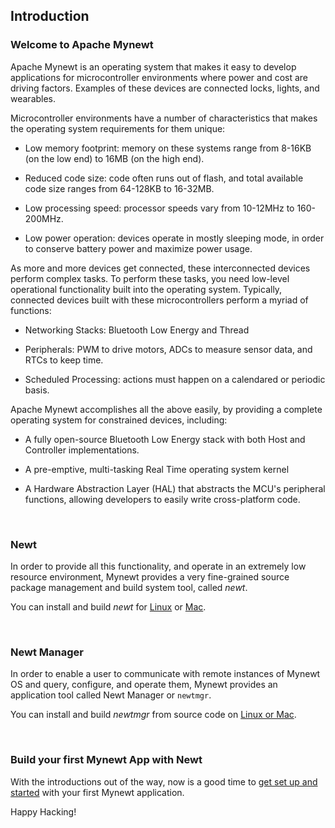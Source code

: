 ## Introduction

### Welcome to Apache Mynewt

Apache Mynewt is an operating system that makes it easy to develop
applications for microcontroller environments where power and cost
are driving factors. Examples of these devices are connected locks,
lights, and wearables.

Microcontroller environments have a number of characteristics that
makes the operating system requirements for them unique:

* Low memory footprint: memory on these systems range from
8-16KB (on the low end) to 16MB (on the high end).

* Reduced code size: code often runs out of flash, and total available code size ranges from 64-128KB to 16-32MB.

* Low processing speed: processor speeds vary from 10-12MHz to 160-200MHz.  

* Low power operation: devices operate in mostly sleeping mode, in order to conserve
battery power and maximize power usage.

As more and more devices get connected, these interconnected devices perform complex tasks. To
perform these tasks, you need low-level operational functionality built into the operating system.
Typically, connected devices built with these microcontrollers perform a myriad of functions:

* Networking Stacks: Bluetooth Low Energy and Thread

* Peripherals: PWM to drive motors, ADCs to measure sensor data, and RTCs
to keep time.

* Scheduled Processing: actions must happen on a calendared or periodic basis.

Apache Mynewt accomplishes all the above easily, by providing a complete
operating system for constrained devices, including:

* A fully open-source Bluetooth Low Energy stack with both Host and
Controller implementations.

* A pre-emptive, multi-tasking Real Time operating system kernel

* A Hardware Abstraction Layer (HAL) that abstracts the MCU's
peripheral functions, allowing developers to easily write cross-platform
code.

<br>

### Newt ###
In order to provide all this functionality, and operate in an
extremely low resource environment, Mynewt provides a very fine-grained source
package management and build system tool, called *newt*.

You can install and build *newt* for [Linux](../newt/install/newt_linux/) or [Mac](../newt/install/newt_mac/).

<br>

### Newt Manager ###


In order to enable a user to communicate with remote instances of Mynewt OS and query, configure, and operate them, Mynewt provides an application tool called Newt Manager or `newtmgr`.

You can install and build *newtmgr* from source code on [Linux or Mac](../newtmgr/installing/).

<br>

### Build your first Mynewt App with Newt ###

With the introductions out of the way, now is a good time to [get set up and
started](get_started/get_started/) with your first Mynewt application.

Happy Hacking!
